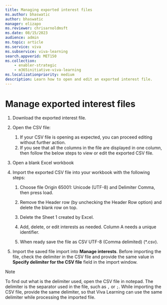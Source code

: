 ```yaml
---
title: Managing exported interest files
ms.author: bhaswatic
author: bhaswatic
manager: elizapo
ms.reviewer: chrisarnoldmsft
ms.date: 08/15/2023
audience: admin
ms.topic: article
ms.service: viva
ms.subservice: viva-learning
search.appverid: MET150
ms.collection: 
    - enabler-strategic
    - m365initiative-viva-learning
ms.localizationpriority: medium
description: Learn how to open and edit an exported interest file. 
---
```


# Manage exported interest files

1. Download the exported interest file.

2. Open the CSV file: 
    1. If your CSV file is opening as expected, you can proceed editing without further action.
    1. If you see that all the columns in the file are displayed in one column, then follow the below steps to view or edit the exported CSV file.

3. Open a blank Excel workbook

4. Import the exported CSV file into your workbook with the following steps:

    1. Choose file Origin 65001: Unicode (UTF-8) and Delimiter Comma, then press load.

    2. Remove the Header row (by unchecking the Header Row option) and delete the blank row on top.

    3. Delete the Sheet 1 created by Excel.

    4. Add, delete, or edit interests as needed. Column A needs a unique identifier.

    5. When ready save the file as CSV UTF-8 (Comma delimited) (*.csv).

5. Import the saved file import into **Manage interests**. Before importing the file, check the delimiter in the CSV file and provide the same value in **Specify delimiter for the CSV file** field in the import window.

> [!NOTE]
> To find out what is the delimiter used, open the CSV file in notepad. The delimiter is the separator used in the file, such as `,` or `;`.
> While importing the CSV file, provide the same delimiter, so that Viva Learning can use the same delimiter while processing the imported file.
